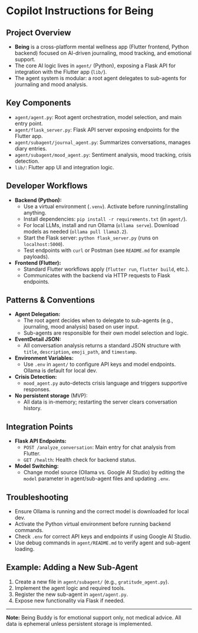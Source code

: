 # Copilot Instructions for Being

## Project Overview
- **Being** is a cross-platform mental wellness app (Flutter frontend, Python backend) focused on AI-driven journaling, mood tracking, and emotional support.
- The core AI logic lives in `agent/` (Python), exposing a Flask API for integration with the Flutter app (`lib/`).
- The agent system is modular: a root agent delegates to sub-agents for journaling and mood analysis.

## Key Components
- `agent/agent.py`: Root agent orchestration, model selection, and main entry point.
- `agent/flask_server.py`: Flask API server exposing endpoints for the Flutter app.
- `agent/subagent/journal_agent.py`: Summarizes conversations, manages diary entries.
- `agent/subagent/mood_agent.py`: Sentiment analysis, mood tracking, crisis detection.
- `lib/`: Flutter app UI and integration logic.

## Developer Workflows
- **Backend (Python):**
  - Use a virtual environment (`.venv`). Activate before running/installing anything.
  - Install dependencies: `pip install -r requirements.txt` (in `agent/`).
  - For local LLMs, install and run Ollama (`ollama serve`). Download models as needed (`ollama pull llama3.2`).
  - Start the Flask server: `python flask_server.py` (runs on `localhost:5000`).
  - Test endpoints with `curl` or Postman (see `README.md` for example payloads).
- **Frontend (Flutter):**
  - Standard Flutter workflows apply (`flutter run`, `flutter build`, etc.).
  - Communicates with the backend via HTTP requests to Flask endpoints.

## Patterns & Conventions
- **Agent Delegation:**
  - The root agent decides when to delegate to sub-agents (e.g., journaling, mood analysis) based on user input.
  - Sub-agents are responsible for their own model selection and logic.
- **EventDetail JSON:**
  - All conversation analysis returns a standard JSON structure with `title`, `description`, `emoji_path`, and `timestamp`.
- **Environment Variables:**
  - Use `.env` in `agent/` to configure API keys and model endpoints. Ollama is default for local dev.
- **Crisis Detection:**
  - `mood_agent.py` auto-detects crisis language and triggers supportive responses.
- **No persistent storage** (MVP):
  - All data is in-memory; restarting the server clears conversation history.

## Integration Points
- **Flask API Endpoints:**
  - `POST /analyze_conversation`: Main entry for chat analysis from Flutter.
  - `GET /health`: Health check for backend status.
- **Model Switching:**
  - Change model source (Ollama vs. Google AI Studio) by editing the `model` parameter in agent/sub-agent files and updating `.env`.

## Troubleshooting
- Ensure Ollama is running and the correct model is downloaded for local dev.
- Activate the Python virtual environment before running backend commands.
- Check `.env` for correct API keys and endpoints if using Google AI Studio.
- Use debug commands in `agent/README.md` to verify agent and sub-agent loading.

## Example: Adding a New Sub-Agent
1. Create a new file in `agent/subagent/` (e.g., `gratitude_agent.py`).
2. Implement the agent logic and required tools.
3. Register the new sub-agent in `agent/agent.py`.
4. Expose new functionality via Flask if needed.

---

**Note:** Being Buddy is for emotional support only, not medical advice. All data is ephemeral unless persistent storage is implemented.
